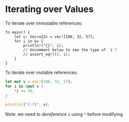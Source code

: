 # Iterating over Values

To iterate over immutable references:

```rust,editable
fn main() {
    let v: Vec<u32> = vec![100, 32, 57];
    for i in &v {
        println!("{}", i);
        // Uncomment below to see the type of `i`!
        // assert_eq!((), i);
    }
}
```

To iterate over mutable references:


```rust
let mut v = vec![100, 32, 57];
for i in &mut v {
    *i += 50;
}

println!("{:?}", v);
```

Note: we need to _dereference_ `i` using `*` before modifying.
